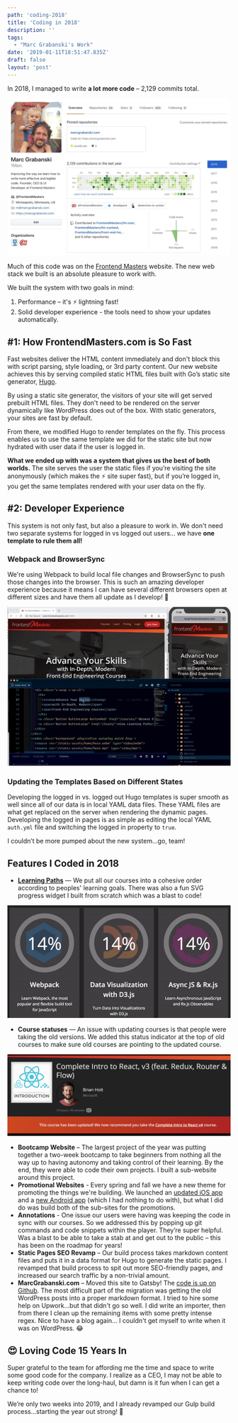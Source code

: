 ```yaml
---
path: 'coding-2018'
title: 'Coding in 2018'
description: ''
tags:
  - "Marc Grabanski's Work"
date: '2019-01-11T18:51:47.835Z'
draft: false
layout: 'post'
---
```


In 2018, I managed to write **a lot more code** – 2,129 commits total.

![Marc Grabanski's Github Profile](github-2018.jpeg)

Much of this code was on the [Frontend Masters](https://frontendmasters.com) website. The new web stack we built is an absolute pleasure to work with.

We built the system with two goals in mind:

1. Performance – it's ⚡️ lightning fast!
2. Solid developer experience - the tools need to show your updates automatically.

## #1: How FrontendMasters.com is So Fast

Fast websites deliver the HTML content immediately and don't block this with script parsing, style loading, or 3rd party content. Our new website achieves this by serving compiled static HTML files built with Go’s static site generator, [Hugo](https://gohugo.io).

By using a static site generator, the visitors of your site will get served prebuilt HTML files. They don't need to be rendered on the server dynamically like WordPress does out of the box. With static generators, your sites are fast by default.

From there, we modified Hugo to render templates on the fly. This process enables us to use the same template we did for the static site but now hydrated with user data if the user is logged in.

**What we ended up with was a system that gives us the best of both worlds.** The site serves the user the static files if you’re visiting the site anonymously (which makes the ⚡️ site super fast), but if you’re logged in, you get the same templates rendered with your user data on the fly.

## #2: Developer Experience

This system is not only fast, but also a pleasure to work in. We don't need two separate systems for logged in vs logged out users... we have **one template to rule them all!**

### Webpack and BrowserSync

We're using Webpack to build local file changes and BrowserSync to push those changes into the browser. This is such an amazing developer experience because it means I can have several different browsers open at different sizes and have them all update as I develop! 🤩

![Modern Development Experience](dev-experience.gif)

### Updating the Templates Based on Different States

Developing the logged in vs. logged out Hugo templates is super smooth as well since all of our data is in local YAML data files. These YAML files are what get replaced on the server when rendering the dynamic pages. Developing the logged in pages is as simple as editing the local YAML `auth.yml` file and switching the logged in property to `true`.

I couldn’t be more pumped about the new system…go, team!

## Features I Coded in 2018

- [**Learning Paths**](https://frontendmasters.com/learn/) — We put all our courses into a cohesive order according to peoples' learning goals. There was also a fun SVG progress widget I built from scratch which was a blast to code!

![Learning Paths](learning-paths.gif)

- **Course statuses** — An issue with updating courses is that people were taking the old versions. We added this status indicator at the top of old courses to make sure old courses are pointing to the updated course.

![Course Statuses](statuses.png)

- **Bootcamp Website** – The largest project of the year was putting together a two-week bootcamp to take beginners from nothing all the way up to having autonomy and taking control of their learning. By the end, they were able to code their own projects. I built a sub-website around this project.
- **Promotional Websites** - Every spring and fall we have a new theme for promoting the things we're building. We launched an [updated iOS app](https://itunes.apple.com/us/app/frontend-masters/id1383780486?ls=1&mt=8) and a [new Android app](https://play.google.com/store/apps/details?id=in.mjg.frontendmasters.store&utm_source=frontendmasters_com&pcampaignid=MKT-Other-global-all-co-prtnr-py-PartBadge-Mar2515-1) (which I had nothing to do with), but what I did do was build both of the sub-sites for the promotions.
- **Annotations** - One issue our users were having was keeping the code in sync with our courses. So we addressed this by popping up git commands and code snippets within the player. They’re super helpful. Was a blast to be able to take a stab at and get out to the public – this has been on the roadmap for years!
- **Static Pages SEO Revamp** – Our build process takes markdown content files and puts it in a data format for Hugo to generate the static pages. I revamped that build process to spit out more SEO-friendly pages, and increased our search traffic by a non-trivial amount.
- **MarcGrabanski.com** – Moved this site to Gatsby! The [code is up on Github](https://github.com/1Marc/marcgrabanski.com). The most difficult part of the migration was getting the old WordPress posts into a proper markdown format. I tried to hire some help on Upwork...but that didn't go so well. I did write an importer, then from there I clean up the remaining items with some pretty intense regex. Nice to have a blog again... I couldn't get myself to write when it was on WordPress. 😂

## 😍 Loving Code 15 Years In

Super grateful to the team for affording me the time and space to write some good code for the company. I realize as a CEO, I may not be able to keep writing code over the long-haul, but damn is it fun when I can get a chance to!

We’re only two weeks into 2019, and I already revamped our Gulp build process...starting the year out strong! 💪
